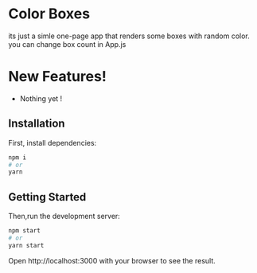 # Color Boxes

its just a simle one-page app that renders some boxes with random color. you can change box count in App.js

# New Features!

- Nothing yet !

## Installation

First, install dependencies:

```bash
npm i
# or
yarn
```

## Getting Started

Then,run the development server:

```bash
npm start
# or
yarn start
```

Open http://localhost:3000 with your browser to see the result.
